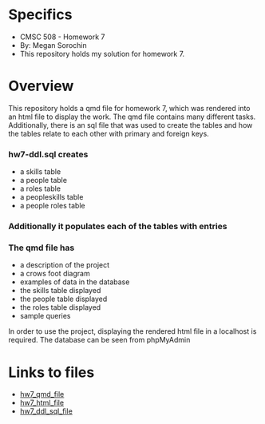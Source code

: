 # Specifics
- CMSC 508 - Homework 7
- By: Megan Sorochin
- This repository holds my solution for homework 7.

# Overview
This repository holds a qmd file for homework 7, which was rendered into an html file to display the work. The qmd file contains many different tasks. Additionally, there is an sql file that was used to create the tables and how the tables relate to each other with primary and foreign keys. 
### hw7-ddl.sql creates 
- a skills table
- a people table 
- a roles table 
- a peopleskills table 
- a people roles table 
### Additionally it populates each of the tables with entries
### The qmd file has 
- a description of the project 
- a crows foot diagram 
- examples of data in the database 
- the skills table displayed 
- the people table displayed 
- the roles table displayed 
- sample queries




In order to use the project, displaying the rendered html file in a localhost is required.
The database can be seen from phpMyAdmin

# Links to files
- [hw7_qmd_file](/cmsc508-fa2023-hw7-MeganSoro/hw7/hw7.qmd)
- [hw7_html_file](/cmsc508-fa2023-hw7-MeganSoro/hw7/hw7.html)
- [hw7_ddl_sql_file](/cmsc508-fa2023-hw7-MeganSoro/hw7/hw7-ddl.sql)


